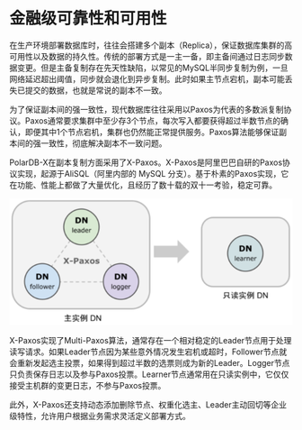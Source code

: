 # 金融级可靠性和可用性

在生产环境部署数据库时，往往会搭建多个副本（Replica），保证数据库集群的高可用性以及数据的持久性。传统的部署方式是一主一备，即主备间通过日志同步数据变更。但是主备复制存在先天性缺陷，以常见的MySQL半同步复制为例，一旦网络延迟超出阈值，同步就会退化到异步复制。此时如果主节点宕机，副本可能丢失已提交的数据，也就是常说的副本不一致。

为了保证副本间的强一致性，现代数据库往往采用以Paxos为代表的多数派复制协议。Paxos通常要求集群中至少存3个节点，每次写入都要获得超过半数节点的确认，即便其中1个节点宕机，集群也仍然能正常提供服务。Paxos算法能够保证副本间的强一致性，彻底解决副本不一致问题。

PolarDB-X在副本复制方面采用了X-Paxos。X-Paxos是阿里巴巴自研的Paxos协议实现，起源于AliSQL（阿里内部的 MySQL 分支）。基于朴素的Paxos实现，它在功能、性能上都做了大量优化，且经历了数十载的双十一考验，稳定可靠。

![Reliability and HA](pic/64-Reliability-and-HA.png)

X-Paxos实现了Multi-Paxos算法，通常存在一个相对稳定的Leader节点用于处理读写请求。如果Leader节点因为某些意外情况发生宕机或超时，Follower节点就会重新发起选主投票，如果得到超过半数的选票则成为新的Leader。Logger节点只负责保存日志以及参与Paxos投票。Learner节点通常用在只读实例中，它仅仅接受主机群的变更日志，不参与Paxos投票。

此外，X-Paxos还支持动态添加删除节点、权重化选主、Leader主动回切等企业级特性，允许用户根据业务需求灵活定义部署方式。